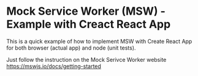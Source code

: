 # Mock Service Worker (MSW) - Example with Creact React App

This is a quick example of how to implement MSW with Create React App for both browser (actual app) and node (unit tests).

Just follow the instruction on the Mock Serivce Worker website https://mswjs.io/docs/getting-started